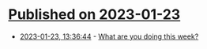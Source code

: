 # [Published on 2023-01-23](index.md)

* [2023-01-23, 13:36:44](https://lobste.rs/s/mtfmld/what_are_you_doing_this_week) - [What are you doing this week?](https://lobste.rs/s/mtfmld/what_are_you_doing_this_week)
